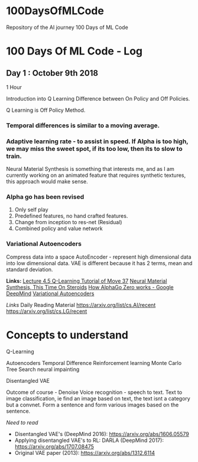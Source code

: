 # 100DaysOfMLCode
Repository of the AI journey 100 Days of ML Code


# 100 Days Of ML Code - Log

## Day 1 : October 9th 2018
1 Hour

Introduction into Q Learning
Difference between On Policy and Off Policies.

Q Learning is Off Policy Method.
### Temporal differences is similar to a moving average.
### Adaptive learning rate - to assist in speed. If Alpha is too high, we may miss the sweet spot, if its too low, then its to slow to train.

Neural Material Synthesis is something that interests me, and as I am currently working on an animated feature that requires synthetic textures, this approach would make sense.

### Alpha go has been revised
  1) Only self play
  2) Predefined features, no hand crafted features.
  3) Change from inception to res-net (Residual)
  4) Combined policy and value network

### Variational Autoencoders
Compress data into a space
AutoEncoder - represent high dimensional data into low dimensional data.
VAE is different because it has 2 terms, mean and standard deviation.


**Links:**
[Lecture 4.5 Q-Learning Tutorial of Move 37](https://www.youtube.com/watch?v=tU6_Fc6bKyQ)
[Neural Material Synthesis, This Time On Steroids](https://www.youtube.com/watch?v=UkWnExEFADI&feature=em-uploademail)
[How AlphaGo Zero works - Google DeepMind](https://www.youtube.com/watch?v=MgowR4pq3e8)
[Variational Autoencoders](https://www.youtube.com/watch?v=9zKuYvjFFS8)

*Links*
Daily Reading Material
https://arxiv.org/list/cs.AI/recent
https://arxiv.org/list/cs.LG/recent

# Concepts to understand

Q-Learning

Autoencoders
Temporal Difference
Reinforcement learning
Monte Carlo Tree Search
neural impainting

Disentangled VAE

Outcome of course -
Denoise
Voice recognition - speech to text.
Text to image classification, ie find an image based on text, the text isnt a category but a convnet.
Form a sentence and form various images based on the sentence.

*Need to read*
- Disentangled VAE's (DeepMind 2016): https://arxiv.org/abs/1606.05579
- Applying disentangled VAE's to RL: DARLA (DeepMind 2017): https://arxiv.org/abs/1707.08475
- Original VAE paper (2013): https://arxiv.org/abs/1312.6114
